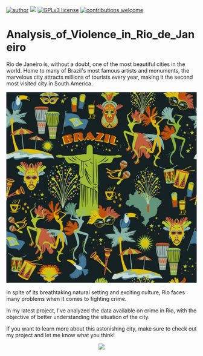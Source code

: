 [![author](https://img.shields.io/badge/author-rafaelnduarte-red.svg)](https://www.linkedin.com/in/rafael-n-duarte) [![](https://img.shields.io/badge/python-3.5+-blue.svg)](https://www.python.org/downloads/release/python-365/) [![GPLv3 license](https://img.shields.io/badge/License-GPLv3-blue.svg)](http://perso.crans.org/besson/LICENSE.html) [![contributions welcome](https://img.shields.io/badge/contributions-welcome-brightgreen.svg?style=flat)](https://github.com/rafaelnduarte/Analysis_of_Violence_in_Rio_de_Janeiro/issues)

# Analysis_of_Violence_in_Rio_de_Janeiro

Rio de Janeiro is, without a doubt, one of the most beautiful cities in the world. Home to many of Brazil's most famous artists and monuments, the marvelous city attracts millions of tourists every year, making it the second most visited city in South America.

<p align="center" >
  <img src="img/br_rio.jpg" >
</p>

In spite of its breathtaking natural setting and exciting culture, Rio faces many problems when it comes to fighting crime.

In my latest project, I've analyzed the data available on crime in Rio, with the objective of better understanding the situation of the city.

If you want to learn more about this astonishing city, make sure to check out my project and let me know what you think!

<p align="center" >
  <img src="/img/rafaelnd_banner.png" width=70% >
</p>
